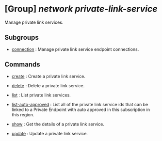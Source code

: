 # [Group] _network private-link-service_

Manage private link services.

## Subgroups

- [connection](/Commands/network/private-link-service/connection/readme.md)
: Manage private link service endpoint connections.

## Commands

- [create](/Commands/network/private-link-service/_create.md)
: Create a private link service.

- [delete](/Commands/network/private-link-service/_delete.md)
: Delete a private link service.

- [list](/Commands/network/private-link-service/_list.md)
: List private link services.

- [list-auto-approved](/Commands/network/private-link-service/_list-auto-approved.md)
: List all of the private link service ids that can be linked to a Private Endpoint with auto approved in this subscription in this region.

- [show](/Commands/network/private-link-service/_show.md)
: Get the details of a private link service.

- [update](/Commands/network/private-link-service/_update.md)
: Update a private link service.
